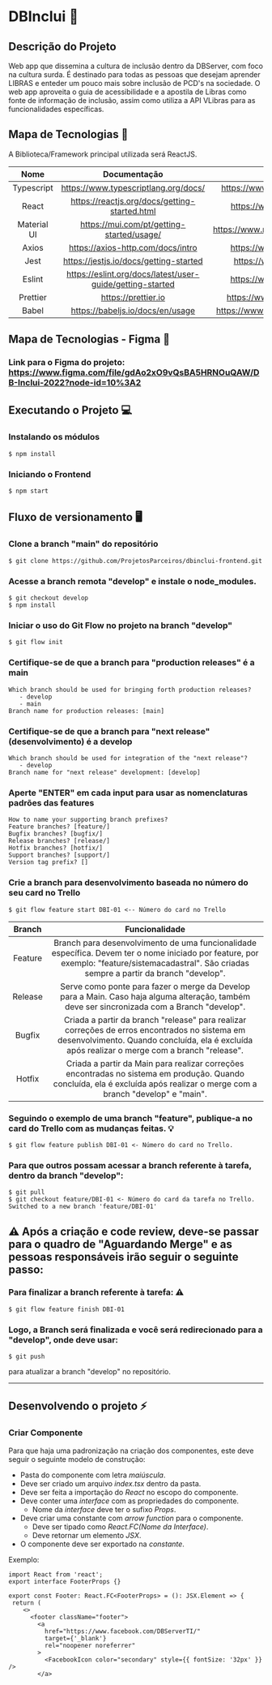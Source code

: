 <h1>DBInclui 💭 </h1> 

<h2>Descrição do Projeto </h2>

Web app que dissemina a cultura de inclusão dentro da DBServer, com foco na cultura surda. É destinado para todas as pessoas que desejam aprender LIBRAS e enteder um pouco mais sobre inclusão de PCD's na sociedade. O web app aproveita o guia de acessibilidade e a apostila de Libras como fonte de informação de inclusão, assim como utiliza a API VLibras para as funcionalidades específicas.

## Mapa de Tecnologias 📰

A Biblioteca/Framework principal utilizada será ReactJS.

| Nome | Documentação | Links dos pacotes |
| :-: | :-: | :-: |
| Typescript | https://www.typescriptlang.org/docs/ | https://www.npmjs.com/package/typescript |
| React | https://reactjs.org/docs/getting-started.html | https://www.npmjs.com/package/react |
| Material UI | https://mui.com/pt/getting-started/usage/ | https://www.npmjs.com/package/@mui/material |
| Axios | https://axios-http.com/docs/intro | https://www.npmjs.com/package/axios |
| Jest | https://jestjs.io/docs/getting-started | https://www.npmjs.com/package/jest |
| Eslint | https://eslint.org/docs/latest/user-guide/getting-started | https://www.npmjs.com/package/eslint |
| Prettier | https://prettier.io | https://www.npmjs.com/package/prettier |
| Babel | https://babeljs.io/docs/en/usage | https://www.npmjs.com/package/babel-install |

## Mapa de Tecnologias - Figma 📰

###  Link para o Figma do projeto: https://www.figma.com/file/gdAo2xO9vQsBA5HRNOuQAW/DB-Inclui-2022?node-id=10%3A2

## Executando o Projeto 💻

### Instalando os módulos

```
$ npm install
```

### Iniciando o Frontend 

```
$ npm start
```

## Fluxo de versionamento 🖥️

### Clone a branch "main" do repositório

```
$ git clone https://github.com/ProjetosParceiros/dbinclui-frontend.git
```
### Acesse a branch remota "develop" e instale o node_modules.

```
$ git checkout develop
$ npm install
```

### Iniciar o uso do Git Flow no projeto na branch "develop"

```
$ git flow init
```

### Certifique-se de que a branch para "production releases" é a main

```
Which branch should be used for bringing forth production releases?
   - develop
   - main
Branch name for production releases: [main]
```

### Certifique-se de que a branch para "next release" (desenvolvimento) é a develop

```
Which branch should be used for integration of the "next release"?
   - develop
Branch name for "next release" development: [develop]  
```

### Aperte "ENTER" em cada input para usar as nomenclaturas padrões das features

```
How to name your supporting branch prefixes?
Feature branches? [feature/]
Bugfix branches? [bugfix/]
Release branches? [release/]
Hotfix branches? [hotfix/]
Support branches? [support/]
Version tag prefix? []
```

### Crie a branch para desenvolvimento baseada no número do seu card no Trello

```
$ git flow feature start DBI-01 <-- Número do card no Trello
```
| Branch | Funcionalidade | 
| :-: | :-: |
| Feature | Branch para desenvolvimento de uma funcionalidade específica. Devem ter o nome iniciado por feature, por exemplo: "feature/sistemacadastral". São criadas sempre a partir da branch "develop".|
| Release | Serve como ponte para fazer o merge da Develop para a Main. Caso haja alguma alteração, também deve ser sincronizada com a Branch "develop".|
| Bugfix | Criada a partir da branch "release" para realizar correções de erros encontrados no sistema em desenvolvimento. Quando concluída, ela é excluída após realizar o merge com a branch "release".|
| Hotfix | Criada a partir da Main para realizar correções encontradas no sistema em produção. Quando concluída, ela é excluída após realizar o merge com a branch "develop" e "main". |

### Seguindo o exemplo de uma branch "feature", publique-a no card do Trello com as mudanças feitas. 💡

```
$ git flow feature publish DBI-01 <- Número do card no Trello.
```

### Para que outros possam acessar a branch referente à tarefa, dentro da branch "develop":

```
$ git pull
$ git checkout feature/DBI-01 <- Número do card da tarefa no Trello.
Switched to a new branch 'feature/DBI-01'
``` 

## ⚠ Após a criação e code review, deve-se passar para o quadro de "Aguardando Merge" e as pessoas responsáveis irão seguir o seguinte passo: 
### Para finalizar a branch referente à tarefa: ⚠

```
$ git flow feature finish DBI-01
```
<h3>Logo, a Branch será finalizada e você será redirecionado para a "develop", onde deve usar: </h3>

```
$ git push
```
<p> para atualizar a branch "develop" no repositório. </p>


---

## Desenvolvendo o projeto ⚡

### Criar Componente 

Para que haja uma padronização na criação dos componentes, este deve seguir o seguinte modelo de construção:

- Pasta do componente com letra *maiúscula*.
- Deve ser criado um arquivo _index.tsx_ dentro da pasta.
- Deve ser feita a importação do _React_ no escopo do componente.
- Deve conter uma _interface_ com as propriedades do componente.
  - Nome da _interface_ deve ter o sufixo _Props_.
- Deve criar uma constante com _arrow function_ para o componente.
  - Deve ser tipado como _React.FC(Nome da Interface)_.
  - Deve retornar um elemento _JSX_.
- O componente deve ser exportado na _constante_.

Exemplo:

```tsx
import React from 'react';
export interface FooterProps {}

export const Footer: React.FC<FooterProps> = (): JSX.Element => {
 return (
    <>
      <footer className="footer">
        <a
          href="https://www.facebook.com/DBServerTI/"
          target={'_blank'}
          rel="noopener noreferrer"
        >
          <FacebookIcon color="secondary" style={{ fontSize: '32px' }} />
        </a>
```


